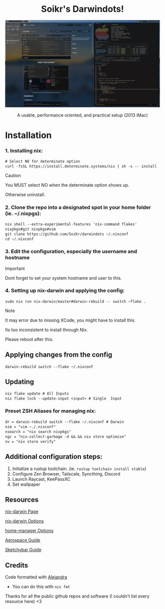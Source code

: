 <h1 align="center"> 
Soikr's Darwindots!
</h1>

![Preview](./Assets/Screenshot.png)
<p align="center"> A usable, performance oriented, and practical setup (2013 iMac)</p>

# Installation

### 1. Installing nix:
```shell
# Select NO for determinate option
curl -fsSL https://install.determinate.systems/nix | sh -s -- install
```
> [!CAUTION]  
> You MUST select NO when the determinate option shows up.
> 
> Otherwise uninstall.

### 2. Clone the repo into a designated spot in your home folder (ie. ~/.nixpgs):

```shell
nix shell --extra-experimental-features 'nix-command flakes' nixpkgs#git nixpkgs#vim
git clone https://github.com/SoiKr/darwindots ~/.nixconf
cd ~/.nixconf
```

### 3. Edit the configuration, especially the username and hostname

> [!IMPORTANT]  
> Dont forget to set your system hostname and user to this.

### 4. Setting up nix-darwin and applying the config:

```shell
sudo nix run nix-darwin/master#darwin-rebuild -- switch —flake .
```
> [!NOTE]  
> It may error due to missing XCode, you might have to install this.
> 
> Its too inconsistent to install through Nix.

Please reboot after this.

## Applying changes from the config
```shell
darwin-rebuild switch --flake ~/.nixconf
```

## Updating
```shell
nix flake update # All Inputs
nix flake lock --update-input <input> # Single  Input
```

### Preset ZSH Aliases for managing nix:
```
dr = darwin-rebuild switch --flake ~/.nixconf # Darwin
nim = "vim ~./.nixconf"
nsearch = "nix search nixpkgs"
ngc = "nix-collect-garbage -d && && nix store optimise"
nv = "nix store verify"
```

## Additional configuration steps:
1. Initialize a rustup toolchain. (ie. `rustup toolchain install stable`)
2. Configure Zen Browser, Tailscale, Syncthing, Discord
3. Launch Raycast, KeePassXC
4. Set wallpaper

## Resources
[nix-darwin Page](https://github.com/LnL7/nix-darwin/tree/master)

[nix-darwin Options](https://daiderd.com/nix-darwin/manual/index.html)

[home-manager Options](https://nix-community.github.io/home-manager/options.xhtml)

[Aerospace Guide](https://nikitabobko.github.io/AeroSpace/guide)

[Sketchybar Guide](https://felixkratz.github.io/SketchyBar)

## Credits
Code formatted with [Alejandra](https://github.com/kamadorueda/alejandra)
  - You can do this with `nix fmt`

Thanks for all the public github repos and software (I couldn't list every resource here) <3
